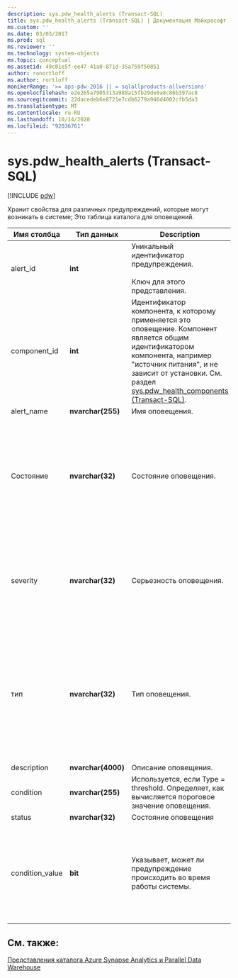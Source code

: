 ```yaml
---
description: sys.pdw_health_alerts (Transact-SQL)
title: sys.pdw_health_alerts (Transact-SQL) | Документация Майкрософт
ms.custom: ''
ms.date: 03/03/2017
ms.prod: sql
ms.reviewer: ''
ms.technology: system-objects
ms.topic: conceptual
ms.assetid: 49c01e5f-ee47-41a0-871d-35a759f50851
author: ronortloff
ms.author: rortloff
monikerRange: '>= aps-pdw-2016 || = sqlallproducts-allversions'
ms.openlocfilehash: e2e265a7905313a988a15fb29de0a8c86b397ac8
ms.sourcegitcommit: 22dacedeb6e8721e7cdb6279a946d4002cfb5da3
ms.translationtype: MT
ms.contentlocale: ru-RU
ms.lasthandoff: 10/14/2020
ms.locfileid: "92036761"
---
```

# <a name="syspdw_health_alerts-transact-sql"></a>sys.pdw_health_alerts (Transact-SQL)
[!INCLUDE [pdw](../../includes/applies-to-version/pdw.md)]

  Хранит свойства для различных предупреждений, которые могут возникать в системе; Это таблица каталога для оповещений.  
  
|Имя столбца|Тип данных|Description|Диапазон|  
|-----------------|---------------|-----------------|-----------|  
|alert_id|**int**|Уникальный идентификатор предупреждения.<br /><br /> Ключ для этого представления.|NOT NULL|  
|component_id|**int**|Идентификатор компонента, к которому применяется это оповещение. Компонент является общим идентификатором компонента, например "источник питания", и не зависит от установки. См. раздел [sys.pdw_health_components &#40;Transact-SQL&#41;](../../relational-databases/system-catalog-views/sys-pdw-health-components-transact-sql.md).|NOT NULL|  
|alert_name|**nvarchar(255)**|Имя оповещения.|NOT NULL|  
|Состояние|**nvarchar(32)**|Состояние оповещения.|NOT NULL<br /><br /> Возможные значения:<br /><br /> Рабочего<br /><br /> "Неработающий"<br /><br /> Пониженной функциональности<br /><br /> Ошибок|  
|severity|**nvarchar(32)**|Серьезность оповещения.|NOT NULL<br /><br /> Возможные значения:<br /><br /> Извещен<br /><br /> !<br /><br /> План|  
|тип|**nvarchar(32)**|Тип оповещения.|NOT NULL<br /><br /> Возможные значения:<br /><br /> StatusChange — состояние устройства изменилось.<br /><br /> Threshold — значение превысило пороговое значение.|  
|description|**nvarchar(4000)**|Описание оповещения.|NOT NULL|  
|condition|**nvarchar(255)**|Используется, если Type = threshold. Определяет, как вычисляется пороговое значение оповещения.|NULL|  
|status|**nvarchar(32)**|Состояние оповещения|NULL|  
|condition_value|**bit**|Указывает, может ли предупреждение происходить во время работы системы.|NULL<br /><br /> Возможные значения<br /><br /> 0 — предупреждение не создается.<br /><br /> 1 — создано оповещение.|  
  
## <a name="see-also"></a>См. также:  
 [Представления каталога Azure Synapse Analytics и Parallel Data Warehouse](../../relational-databases/system-catalog-views/sql-data-warehouse-and-parallel-data-warehouse-catalog-views.md)  
  
  
